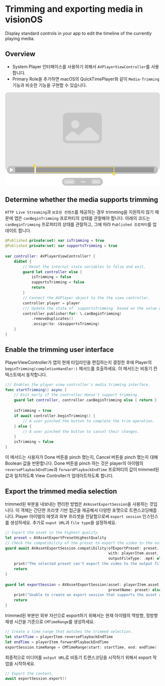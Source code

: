 # Trimming and exporting media in visionOS
Display standard controls in your app to edit the timeline of the currently playing media.

## Overview

- System Player 인터페이스를 사용하기 위해서 `AVPlayerViewController`를 사용합니다.
- Primary Role을 추가하면 macOS의 QuickTimePlayer와 같이 `Media-Trimming` 기능과 비슷한 기능을 구현할 수 있습니다.

<img src = "./Files/007-trimming.png" />

## Determine whether the media supports trimming

`HTTP Live Streaming`과 `보호된 컨텐츠`를 제공하는 경우 trimming을 지원하지 않기 때문에 앱은 `canBeginTrimming` 프로퍼티의 상태를 관찰해야 합니다. 아래의 코드는 `canBeginTrimming` 프로퍼티의 상태를 관찰하고, 그에 따라 `Published 프로퍼티`를 업데이트 합니다.

```swift
@Published private(set) var isTrimming = true
@Published private(set) var supportsTrimming = true

var controller: AVPlayerViewController? {
    didSet {
        // Reset the internal state variables to false and exit.
        guard let controller else {
            isTrimming = false
            supportsTrimming = false
            return
        }
        // Connect the AVPlayer object to the the view controller.
        controller.player = player
        /// Update the state of `supportsTrimming` based on the value of `canBeginTrimming`.
        controller.publisher(for: \.canBeginTrimming)
            .removeDuplicates()
            .assign(to: &$supportsTrimming)
    }
}
```

## Enable the trimming user interface

PlayerViewController가 앱의 현재 타임라인을 편집하는지 결정한 후에 Player의 `beginTrimming(completionHandler:)` 메서드를 호출하세요. 이 메서드는 비동기 컨텍스트에서 동작합니다.

```swift
/// Enables the player view controller's media trimming interface.
func startTrimming() async {
    // Exit early if the controller doesn't support trimming.
    guard let controller, controller.canBeginTrimming else { return }
    
    isTrimming = true
    if await controller.beginTrimming() {
        // A user pinched the button to complete the trim operation.
    } else {
        // A user pinched the button to cancel their changes.
    }
    isTrimming = false
}
```

이 메서드는 사용자가 Done 버튼을 pinch 했는지, Cancel 버튼을 pinch 했는지 대해 Boolean 값을 반환합니다. Done 버튼을 pinch 하는 것은 player의 아이템의 `reversePlaybackEndTime`과 `forwardPlaybackEndTime` 프로퍼티의 값이 trimmed된 값과 일치하도록 View Controller가 업데이트하도록 합니다.

## Export the trimmed media selection
trimmed된 부분을 내보내는 편리한 방법은 `AVAssetExportSession`을 사용하는 것입니다. 이 객체는 간단한 프리셋 기반 접근을 제공해서 다양한 포맷으로 트랜스코딩해줍니다. Player 아이템의 에셋과 외부 프리셋을 전달함으로써 `export session` 인스턴스를 생성하세요. 추가로 `ouput URL`과 `file type`을 설정하세요.

```swift
// Export the asset in the highest quality.
let preset = AVAssetExportPresetHighestQuality
// Check the compatibility of the preset to export the video to the output file type.
guard await AVAssetExportSession.compatibility(ofExportPreset: preset,
                                               with: playerItem.asset,
                                               outputFileType: .mp4) else {
    print("The selected preset can't export the video to the output file type.")
    return
}

guard let exportSession = AVAssetExportSession(asset: playerItem.asset,
                                               presetName: preset) else {
    print("Unable to create an export session that supports the asset and preset.")
    return
}
```

trimmed된 부분만 외부 자산으로 export하기 위해서는 현재 아이템의 역방향, 정방향 재생 시간을 기준으로 `CMTimeRange`를 생성하세요.

```swift
// Create a time range that matches the trimmed selection.
let startTime = playerItem.reversePlaybackEndTime
let endTime = playerItem.forwardPlaybackEndTime
exportSession.timeRange = CMTimeRange(start: startTime, end: endTime)
```

최종적으로 미디어를 `output URL`로 비동기 트랜스코딩을 시작하기 위해서 export 작업을 시작하세요.

```swift
// Export the content.
await exportSession.export()
```